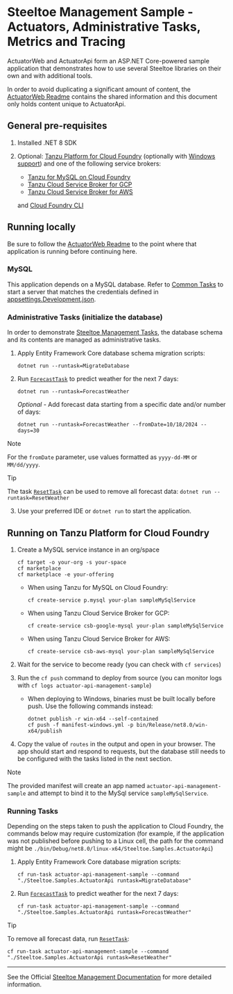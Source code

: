 # Steeltoe Management Sample - Actuators, Administrative Tasks, Metrics and Tracing

ActuatorWeb and ActuatorApi form an ASP.NET Core-powered sample application that demonstrates how to use several Steeltoe libraries on their own and with additional tools.

In order to avoid duplicating a significant amount of content, the [ActuatorWeb Readme](../ActuatorWeb/README.md) contains the shared information and this document only holds content unique to ActuatorApi.

## General pre-requisites

1. Installed .NET 8 SDK
1. Optional: [Tanzu Platform for Cloud Foundry](https://techdocs.broadcom.com/us/en/vmware-tanzu/platform/tanzu-platform-for-cloud-foundry/10-0/tpcf/concepts-overview.html)
   (optionally with [Windows support](https://techdocs.broadcom.com/us/en/vmware-tanzu/platform/tanzu-platform-for-cloud-foundry/10-0/tpcf/toc-tasw-install-index.html))
   and one of the following service brokers:

   - [Tanzu for MySQL on Cloud Foundry](https://techdocs.broadcom.com/us/en/vmware-tanzu/data-solutions/tanzu-for-mysql-on-cloud-foundry/10-0/mysql-for-tpcf/use.html)
   - [Tanzu Cloud Service Broker for GCP](https://techdocs.broadcom.com/us/en/vmware-tanzu/platform-services/tanzu-cloud-service-broker-for-gcp/1-9/csb-gcp/reference-gcp-mysql.html)
   - [Tanzu Cloud Service Broker for AWS](https://techdocs.broadcom.com/us/en/vmware-tanzu/platform-services/tanzu-cloud-service-broker-for-aws/1-14/csb-aws/reference-aws-mysql.html)

   and [Cloud Foundry CLI](https://github.com/cloudfoundry/cli)

## Running locally

Be sure to follow the [ActuatorWeb Readme](../ActuatorWeb/README.md) to the point where that application is running before continuing here.

### MySQL

This application depends on a MySQL database. Refer to [Common Tasks](../../../CommonTasks.md#MySQL) to start a server that matches the credentials defined in [appsettings.Development.json](./appsettings.Development.json).

### Administrative Tasks (initialize the database)

In order to demonstrate [Steeltoe Management Tasks](https://docs.steeltoe.io/api/v4/management/tasks.html), the database schema and its contents are managed as administrative tasks.

1. Apply Entity Framework Core database schema migration scripts:

    ```shell
    dotnet run --runtask=MigrateDatabase
    ```

2. Run [`ForecastTask`](./AdminTasks/ForecastTask.cs) to predict weather for the next 7 days:

    ```shell
    dotnet run --runtask=ForecastWeather
    ```

    *Optional* - Add forecast data starting from a specific date and/or number of days:

    ```shell
    dotnet run --runtask=ForecastWeather --fromDate=10/18/2024 --days=30
    ```

> [!NOTE]  
> For the `fromDate` parameter, use values formatted as `yyyy-dd-MM` or `MM/dd/yyyy`.

> [!TIP]
> The task [`ResetTask`](./AdminTasks/ResetTask.cs) can be used to remove all forecast data:
> `dotnet run --runtask=ResetWeather`

3. Use your preferred IDE or `dotnet run` to start the application.

## Running on Tanzu Platform for Cloud Foundry

1. Create a MySQL service instance in an org/space

   ```shell
   cf target -o your-org -s your-space
   cf marketplace
   cf marketplace -e your-offering
   ```

   - When using Tanzu for MySQL on Cloud Foundry:

     ```shell
     cf create-service p.mysql your-plan sampleMySqlService
     ```

   - When using Tanzu Cloud Service Broker for GCP:

     ```shell
     cf create-service csb-google-mysql your-plan sampleMySqlService
     ```

   - When using Tanzu Cloud Service Broker for AWS:

     ```shell
     cf create-service csb-aws-mysql your-plan sampleMySqlService
     ```

1. Wait for the service to become ready (you can check with `cf services`)
1. Run the `cf push` command to deploy from source (you can monitor logs with `cf logs actuator-api-management-sample`)
   - When deploying to Windows, binaries must be built locally before push. Use the following commands instead:

     ```shell
     dotnet publish -r win-x64 --self-contained
     cf push -f manifest-windows.yml -p bin/Release/net8.0/win-x64/publish
     ```

1. Copy the value of `routes` in the output and open in your browser. The app should start and respond to requests, but the database still needs to be configured with the tasks listed in the next section.

> [!NOTE]  
> The provided manifest will create an app named `actuator-api-management-sample` and attempt to bind it to the MySql service `sampleMySqlService`.

### Running Tasks

Depending on the steps taken to push the application to Cloud Foundry, the commands below may require customization (for example, if the application was not published before pushing to a Linux cell, the path for the command might be `./bin/Debug/net8.0/linux-x64/Steeltoe.Samples.ActuatorApi`)

1. Apply Entity Framework Core database migration scripts:

    ```shell
    cf run-task actuator-api-management-sample --command "./Steeltoe.Samples.ActuatorApi runtask=MigrateDatabase" 
    ```

1. Run [`ForecastTask`](./AdminTasks/ForecastTask.cs) to predict weather for the next 7 days:

    ```shell
    cf run-task actuator-api-management-sample --command "./Steeltoe.Samples.ActuatorApi runtask=ForecastWeather" 
    ```

> [!TIP]  
> To remove all forecast data, run [`ResetTask`](./AdminTasks/ResetTask.cs):
>
> ```shell
> cf run-task actuator-api-management-sample --command "./Steeltoe.Samples.ActuatorApi runtask=ResetWeather" 
> ```

---

See the Official [Steeltoe Management Documentation](https://docs.steeltoe.io/api/v4/management/) for more detailed information.
